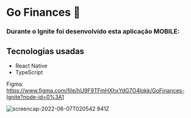 <h1>Go Finances 🚀</h1>

<h3>Durante o Ignite foi desenvolvido esta aplicação MOBILE:</h3>

<h2> Tecnologias usadas </h2>

- React Native
- TypeScript

Figma: https://www.figma.com/file/hU9F9TFmHXhxYdG7O4lokk/GoFinances-Ignite?node-id=0%3A1

![screencap-2022-06-07T020542 941Z](https://user-images.githubusercontent.com/26939700/172281151-63c6a655-2f64-4ea3-b980-0b3fd6059f84.gif)

